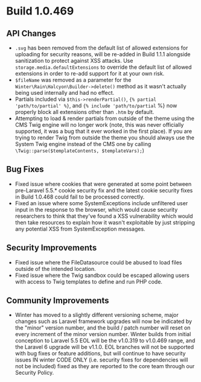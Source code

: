 # Build 1.0.469

## API Changes
- `.svg` has been removed from the default list of allowed extensions for uploading for security reasons, will be re-added in Build 1.1.1 alongside sanitization to protect against XSS attacks. Use `storage.media.defaultExtensions` to override the default list of allowed extensions in order to re-add support for it at your own risk.
- `$fileName` was removed as a parameter for the `Winter\Rain\Halcyon\Builder->delete()` method as it wasn't actually being used internally and had no effect.
- Partials included via `$this->renderPartial()`, `{% partial 'path/to/partial' %}`, and `{% include 'path/to/partial` %} now properly block all extensions other than `.htm` by default.
- Attempting to load & render partials from outside of the theme using the CMS Twig engine will no longer work (note, this was never officially supported, it was a bug that it ever worked in the first place). If you are trying to render Twig from outside the theme you should always use the System Twig engine instead of the CMS one by calling `\Twig::parse($templateContents, $templateVars);`)

## Bug Fixes
- Fixed issue where cookies that were generated at some point between pre-Laravel 5.5.* cookie security fix and the latest cookie security fixes in Build 1.0.468 could fail to be processed correctly.
- Fixed an issue where some SystemExceptions include unfiltered user input in the response to the browser, which would cause security researchers to think that they've found a XSS vulnerability which would then take resources to explain how it wasn't exploitable by just stripping any potential XSS from SystemException messages.

## Security Improvements
- Fixed issue where the FileDatasource could be abused to load files outside of the intended location.
- Fixed issue where the Twig sandbox could be escaped allowing users with access to Twig templates to define and run PHP code.

## Community Improvements
- Winter has moved to a slightly different versioning scheme, major changes such as Laravel framework upgrades will now be indicated by the "minor" version number, and the build / patch number will reset on every increment of the minor version number. Winter builds from initial conception to Laravel 5.5 EOL will be the v1.0.319 to v1.0.469 range, and the Laravel 6 upgrade will be v1.1.0. EOL branches will not be supported with bug fixes or feature additions, but will continue to have security issues IN winter CODE ONLY (i.e. security fixes for dependencies will not be included) fixed as they are reported to the core team through our Security Policy.